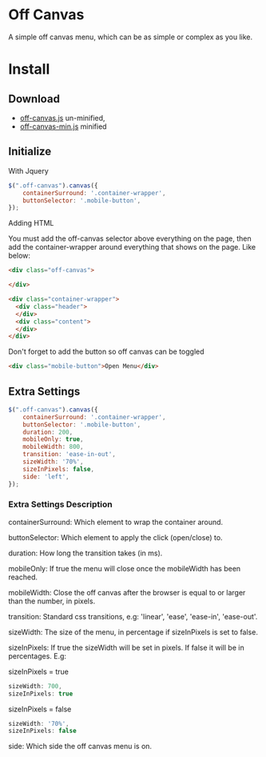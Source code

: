 # Off Canvas
A simple off canvas menu, which can be as simple or complex as you like.

# Install
## Download
- [off-canvas.js](https://raw.githubusercontent.com/itsonlyjames/off-canvas/master/src/off-canvas.js) un-minified,
- [off-canvas-min.js](https://raw.githubusercontent.com/itsonlyjames/off-canvas/master/src/min/off-canvas-min.js) minified

## Initialize
With Jquery
```javascript
$(".off-canvas").canvas({
    containerSurround: '.container-wrapper',
    buttonSelector: '.mobile-button',
});
```
Adding HTML

You must add the off-canvas selector above everything on the page, then add the container-wrapper around everything that shows on the page. Like below:
```html
<div class="off-canvas">

</div>

<div class="container-wrapper">
  <div class="header">
  </div>
  <div class="content">
  </div>
</div>
```

Don't forget to add the button so off canvas can be toggled
```html
<div class="mobile-button">Open Menu</div>
```

## Extra Settings
```javascript
$(".off-canvas").canvas({
    containerSurround: '.container-wrapper',
    buttonSelector: '.mobile-button',
    duration: 200,
    mobileOnly: true,
    mobileWidth: 800,
    transition: 'ease-in-out',
    sizeWidth: '70%',
    sizeInPixels: false,
    side: 'left',
});
```

### Extra Settings Description
containerSurround: Which element to wrap the container around.

buttonSelector: Which element to apply the click (open/close) to.

duration: How long the transition takes (in ms).

mobileOnly: If true the menu will close once the mobileWidth has been reached.

mobileWidth: Close the off canvas after the browser is equal to or larger than the number, in pixels.

transition: Standard css transitions, e.g: 'linear', 'ease', 'ease-in', 'ease-out'.

sizeWidth: The size of the menu, in percentage if sizeInPixels is set to false. 

sizeInPixels: If true the sizeWidth will be set in pixels. If false it will be in percentages. E.g:

sizeInPixels = true
```javascript
sizeWidth: 700,
sizeInPixels: true
```
sizeInPixels = false
```javascript
sizeWidth: '70%',
sizeInPixels: false
```

side: Which side the off canvas menu is on.

